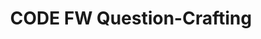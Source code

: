 ---
title: CODE FW Question-Crafting
redirect_to: https://miro.com/app/board/uXjVLTEw3GI=/?share_link_id=739113404771
redirect_from: 
  - /CODEFWQuestionCrafting
  - /codefwquestioncrafting
---